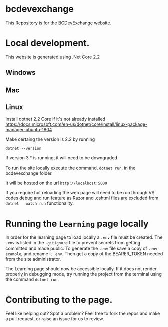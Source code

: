 # bcdevexchange
This Repository is for the BCDevExchange website.

# Local development.
This website is generated using .Net Core 2.2

## Windows

## Mac

## Linux
Install dotnet 2.2 Core if it's not already installed
https://docs.microsoft.com/en-us/dotnet/core/install/linux-package-manager-ubuntu-1804

Make certaing the version is 2.2 by running

`dotnet --version`

If version 3.* is running, it will need to be downgraded

To run the site locally execute the command, `dotnet run`, in the bcdevexchange folder.

It will be hosted on the url `http://localhost:5000`

If you require hot reloading the web page will need to be run through VS codes debug and run feature as Razor and .cshtml files are excluded from `dotnet   watch run` functionality.

# Running the `Learning` page locally

In order for the learning page to load locally a `.env` file must be created.  The `.env` is listed in the `.gitignore` file to prevent secrets from getting committed and made public.  To generate the `.env` file save a copy of `.env-example`, and rename it `.env`.  Then get a copy of the BEARER_TOKEN needed from the site administrator.

The Learning page should now be accessible locally.  If it does not render properly in debugging mode, try running the project from the terminal using the command `dotnet run`.

# Contributing to the page.

Feel like helping out?  Spot a problem?  Feel free to fork the repos and make a pull request, or raise an issue for us to review.